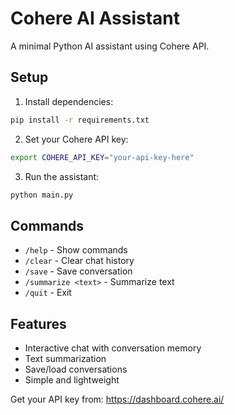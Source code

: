 # Cohere AI Assistant

A minimal Python AI assistant using Cohere API.

## Setup

1. Install dependencies:
```bash
pip install -r requirements.txt
```

2. Set your Cohere API key:
```bash
export COHERE_API_KEY="your-api-key-here"
```

3. Run the assistant:
```bash
python main.py
```

## Commands

- `/help` - Show commands
- `/clear` - Clear chat history  
- `/save` - Save conversation
- `/summarize <text>` - Summarize text
- `/quit` - Exit

## Features

- Interactive chat with conversation memory
- Text summarization
- Save/load conversations
- Simple and lightweight

Get your API key from: https://dashboard.cohere.ai/